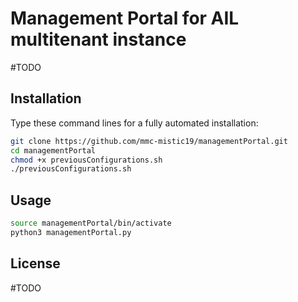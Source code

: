 # Management Portal for AIL multitenant instance

#TODO

## Installation

Type these command lines for a fully automated installation:

```bash
git clone https://github.com/mmc-mistic19/managementPortal.git
cd managementPortal
chmod +x previousConfigurations.sh
./previousConfigurations.sh
```

## Usage

```bash
source managementPortal/bin/activate
python3 managementPortal.py
```

## License
#TODO
